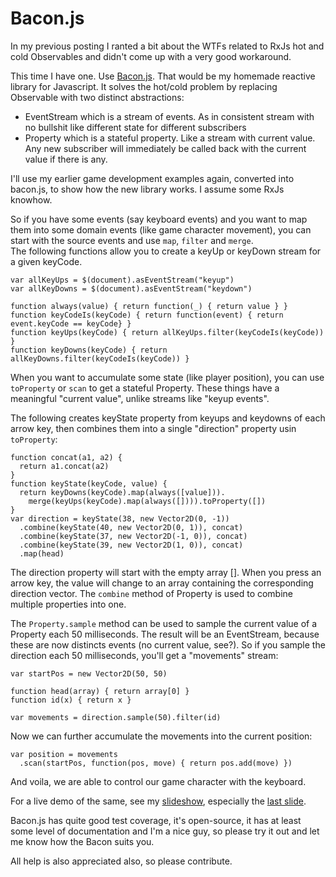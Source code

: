 Bacon.js
========

In my previous posting I ranted a bit about the WTFs related to RxJs
hot and cold Observables and didn't come up with a very good workaround.

This time I have one. Use [Bacon.js](https://github.com/raimohanska/bacon.js).
That would be my homemade reactive library for Javascript. It solves the
hot/cold problem by replacing Observable with two distinct abstractions:

- EventStream which is a stream of events. As in consistent stream with
  no bullshit like different state for different subscribers
- Property which is a stateful property. Like a stream with current
  value. Any new subscriber will immediately be called back with the
  current value if there is any.

I'll use my earlier game development examples again, converted into
bacon.js, to show how the new library works. I assume some RxJs knowhow.

So if you have some events (say keyboard events) and you want to map
them into some domain events (like game character movement), you can
start with the source events and use `map`, `filter` and `merge`.  
The following functions allow you to create a keyUp or keyDown
stream for a given keyCode.

    var allKeyUps = $(document).asEventStream("keyup")
    var allKeyDowns = $(document).asEventStream("keydown")

    function always(value) { return function(_) { return value } }
    function keyCodeIs(keyCode) { return function(event) { return event.keyCode == keyCode} }
    function keyUps(keyCode) { return allKeyUps.filter(keyCodeIs(keyCode)) }
    function keyDowns(keyCode) { return allKeyDowns.filter(keyCodeIs(keyCode)) }

When you want to accumulate some state (like player position), 
you can use `toProperty` or `scan` to get a stateful Property. These
things have a meaningful "current value", unlike streams like "keyup events".

The following creates keyState property from
keyups and keydowns of each arrow key, then combines them into a single
"direction" property usin `toProperty`:

    function concat(a1, a2) {
      return a1.concat(a2)
    }
    function keyState(keyCode, value) {
      return keyDowns(keyCode).map(always([value])).
        merge(keyUps(keyCode).map(always([]))).toProperty([])
    }
    var direction = keyState(38, new Vector2D(0, -1))
      .combine(keyState(40, new Vector2D(0, 1)), concat)
      .combine(keyState(37, new Vector2D(-1, 0)), concat)
      .combine(keyState(39, new Vector2D(1, 0)), concat)
      .map(head)

The direction property will start with the empty array []. When you
press an arrow key, the value will change to an array containing the
corresponding direction vector. The `combine` method of Property is used
to combine multiple properties into one.

The `Property.sample` method can be used to sample the current value of
a Property each 50 milliseconds. The result will be an EventStream,
because these are now distincts events (no current value, see?). So if
you sample the direction each 50 milliseconds, you'll get a "movements"
stream:

    var startPos = new Vector2D(50, 50)

    function head(array) { return array[0] }
    function id(x) { return x }

    var movements = direction.sample(50).filter(id)

Now we can further accumulate the movements into the current position:

    var position = movements
      .scan(startPos, function(pos, move) { return pos.add(move) })

And voila, we are able to control our game character with the keyboard.

For a live demo of the same, see my [slideshow](http://raimohanska.github.com/bacon.js-slides), especially the [last
slide](http://raimohanska.github.com/bacon.js-slides/6.html).

Bacon.js has quite good test coverage, it's open-source, it has at least
some level of documentation and I'm a nice guy, so please try it out and
let me know how the Bacon suits you.

All help is also appreciated also, so please contribute.
